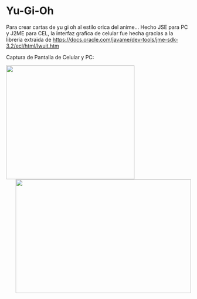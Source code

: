 # Yu-Gi-Oh
Para crear cartas de yu gi oh al estilo orica del anime... Hecho JSE para PC y J2ME para CEL, la interfaz grafica de celular fue hecha gracias a la libreria extraida de https://docs.oracle.com/javame/dev-tools/jme-sdk-3.2/ecl/html/lwuit.htm

Captura de Pantalla de Celular y PC:

<img align="left" width="350" height="310" src="https://raw.githubusercontent.com/RicardoValladares/Yu-Gi-Oh/master/ScreenShoot-PC.png">

<img align="right" width="478" height="310" src="https://raw.githubusercontent.com/RicardoValladares/Yu-Gi-Oh/master/ScreenShoot-CEL.png">


